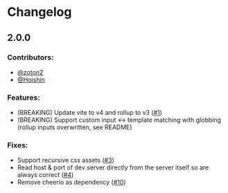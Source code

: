 # Changelog

## 2.0.0

### Contributors:

- [@zoton2](https://github.com/zoton2)
- [@Hoishin](https://github.com/Hoishin)

### Features:

- (BREAKING) Update vite to v4 and rollup to v3 ([#1](https://github.com/Dan-Shields/vite-plugin-nodecg/pull/1))
- (BREAKING) Support custom input <-> template matching with globbing (rollup inputs overwritten, see README)

### Fixes:

- Support recursive css assets ([#3](https://github.com/dan-shields/vite-plugin-nodecg/issues/3))
- Read host & port of dev server directly from the server itself so are always correct ([#4](https://github.com/dan-shields/vite-plugin-nodecg/issues/4))
- Remove cheerio as dependency ([#10](https://github.com/dan-shields/vite-plugin-nodecg/pull/4))
